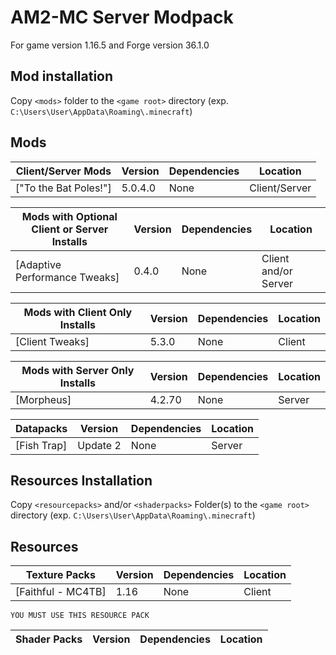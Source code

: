 # AM2-MC Server Modpack

For game version 1.16.5 and Forge version 36.1.0

## Mod installation

Copy `<mods>` folder to the `<game root>` directory (exp. `C:\Users\User\AppData\Roaming\.minecraft`)

## Mods

**Client/Server Mods**                                                                                           | **Version**   |   **Dependencies**    | **Location**
---------------------------------------------------------------------------------------------------------------- | ------------- | --------------------- | ------------
["To the Bat Poles!"]                   | 5.0.4.0       | None                  | Client/Server

**Mods with Optional Client or Server Installs**                                                                 | **Version**   |   **Dependencies**    | **Location**
---------------------------------------------------------------------------------------------------------------- | ------------- | --------------------- | ------------
[Adaptive Performance Tweaks]    | 0.4.0         | None                  | Client and/or Server

**Mods with Client Only Installs**                                                                               | **Version**   |   **Dependencies**    | **Location**
---------------------------------------------------------------------------------------------------------------- | ------------- | --------------------- | ------------
[Client Tweaks]                             | 5.3.0         | None                  | Client

**Mods with Server Only Installs**                                                                               | **Version**   |   **Dependencies**    | **Location**
---------------------------------------------------------------------------------------------------------------- | ------------- | --------------------- | ------------
[Morpheus]                                        | 4.2.70        | None                  | Server

**Datapacks**                                                                                                    | **Version**   |   **Dependencies**    | **Location**
---------------------------------------------------------------------------------------------------------------- | ------------- | --------------------- | ------------
[Fish Trap]                        | Update 2      | None                  | Server

## Resources Installation
Copy `<resourcepacks>` and/or `<shaderpacks>` Folder(s) to the `<game root>` directory (exp. `C:\Users\User\AppData\Roaming\.minecraft`)

## Resources

**Texture Packs**                                                                                                | **Version**   |   **Dependencies**    | **Location**
---------------------------------------------------------------------------------------------------------------- | ------------- | --------------------- | ------------
[Faithful - MC4TB]                                                                       | 1.16          | None                  | Client
`YOU MUST USE THIS RESOURCE PACK`

**Shader Packs**                                                                                                 | **Version**   |   **Dependencies**    | **Location**
---------------------------------------------------------------------------------------------------------------- | ------------- | --------------------- | ------------
